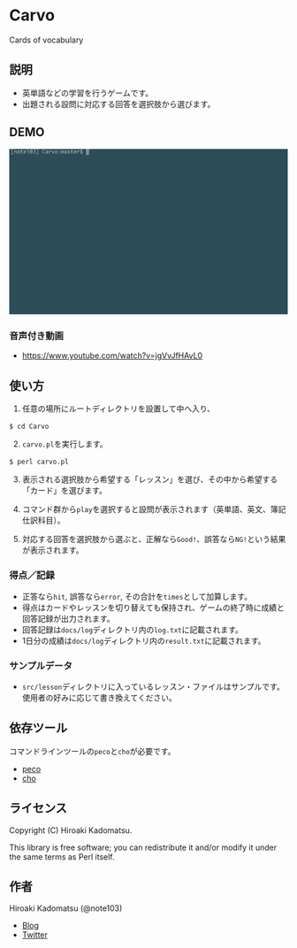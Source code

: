 Carvo
=====

Cards of vocabulary

## 説明

- 英単語などの学習を行うゲームです。
- 出題される設問に対応する回答を選択肢から選びます。

## DEMO

![](DEMO.gif)

### 音声付き動画
- https://www.youtube.com/watch?v=jgVvJfHAvL0

## 使い方

1) 任意の場所にルートディレクトリを設置して中へ入り、
```
$ cd Carvo
```

2) `carvo.pl`を実行します。
```
$ perl carvo.pl
```

3) 表示される選択肢から希望する「レッスン」を選び、その中から希望する「カード」を選びます。

4) コマンド群から`play`を選択すると設問が表示されます（英単語、英文、簿記仕訳科目）。
5) 対応する回答を選択肢から選ぶと、正解なら`Good!`、誤答なら`NG!`という結果が表示されます。

### 得点／記録

- 正答なら`hit`, 誤答なら`error`, その合計を`times`として加算します。
- 得点はカードやレッスンを切り替えても保持され、ゲームの終了時に成績と回答記録が出力されます。
- 回答記録は`docs/log`ディレクトリ内の`log.txt`に記載されます。
- 1日分の成績は`docs/log`ディレクトリ内の`result.txt`に記載されます。

### サンプルデータ

- `src/lesson`ディレクトリに入っているレッスン・ファイルはサンプルです。使用者の好みに応じて書き換えてください。

## 依存ツール

コマンドラインツールの`peco`と`cho`が必要です。

- [peco](https://github.com/peco/peco)
- [cho](https://github.com/mattn/cho)

## ライセンス
Copyright (C) Hiroaki Kadomatsu.

This library is free software; you can redistribute it and/or modify it under the same terms as Perl itself.

## 作者

Hiroaki Kadomatsu (@note103)

- [Blog](http://note103.hateblo.jp/)
- [Twitter](https://twitter.com/note103)
